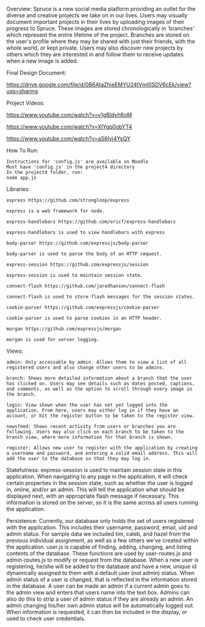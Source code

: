 Overview:
	Spruce is a new social media platform providing an outlet for the diverse and creative projects we take on in our lives. Users may visually document important projects in their lives by uploading images of their progress to Spruce. These images are stored chronologically in 'branches' which represent the entire lifetime of the project. Branches are stored on the user's profile where they may be shared with just their friends, with the whole world, or kept private. Users may also discover new projects by others which they are interested in and follow them to receive updates when a new image is added.

Final Design Document:

https://drive.google.com/file/d/0B6AtaZhieEMYU24tVml0SDV6cEk/view?usp=sharing

Project Videos:

https://www.youtube.com/watch?v=v1gBldyh6oM

https://www.youtube.com/watch?v=XlYgp0obYT4

https://www.youtube.com/watch?v=aS6lyj4YsQY

How To Run:

	Instructions for 'config.js' are available on Moodle
	Must have 'config.js' in the project4 directory
	In the project4 folder, run:
	node app.js

Libraries:

	express https://github.com/strongloop/express

	express is a web framework for node.

	express-handlebars https://github.com/ericf/express-handlebars

	express-handlebars is used to view handlebars with express

	body-parser https://github.com/expressjs/body-parser

	body-parser is used to parse the body of an HTTP request.

	express-session https://github.com/expressjs/session

	express-session is used to maintain session state.

	connect-flash https://github.com/jaredhanson/connect-flash

	connect-flash is used to store flash messages for the session states.

	cookie-parser https://github.com/expressjs/cookie-parser

	cookie-parser is used to parse cookies in an HTTP header.

	morgan https://github.com/expressjs/morgan

	morgan is used for server logging.

Views:

	admin: Only accessable by admin. Allows them to view a list of all registered users and also change other users to be admins.

	branch: Shows more detailed information about a branch that the user has clicked on. Users may see details such as dates posted, captions, and comments, as well as the option to scroll through every image in the branch.

	login: View shown when the user has not yet logged into the application. From here, users may either log in if they have an account, or hit the register button to be taken to the register view.

	newsfeed: Shows recent activity from users or branches you are following. Users may also click on each branch to be taken to the branch view, where more information for that branch is shown.
	
	register: Allows new user to register with the application by creating a username and password, and entering a valid email address. This will add the user to the database so that they may log in.

Statefulness:
	express-session is used to maintain session state in this application. When navigating to any page in the application, it will check certain properties in the session state, such as whether the user is logged in, online, and/or an admin. This will tell the application what should be displayed next, with an appropriate flash message if necessary. This information is stored on the server, so it is the same across all users running the application.

Persistence:
	Currently, our database only holds the set of users registered with the application. This includes their username, password, email, uid and admin status. For sample data we included tim, caleb, and hazel from the previous individual assignment, as well as a few others we've created within the application. user.js is capable of finding, adding, changing, and listing contents of the database. These functions are used by user-routes.js and admin-routes.js to modify or request from the database. When a new user is registering, he/she will be added to the database and have a new, unique id dynamically assigned to them with a default user (not admin) status. When admin status of a user is changed, that is reflected in the information stored in the database. A user can be made an admin if a current admin goes to the admin view and enters that users name into the text box. Admins can also do this to strip a user of admin status if they are already an admin. An admin changing his/her own admin status will be automatically logged out. When information is requested, it can then be included in the display, or used to check user credentials.
